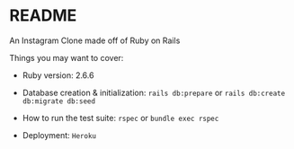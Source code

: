 # README

An Instagram Clone made off of Ruby on Rails

Things you may want to cover:

* Ruby version: 2.6.6

* Database creation & initialization: `rails db:prepare` or `rails db:create db:migrate db:seed`

* How to run the test suite: `rspec` or `bundle exec rspec`

* Deployment: `Heroku`
